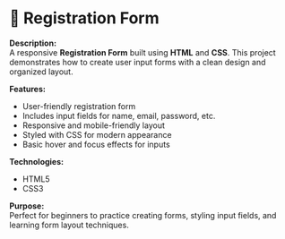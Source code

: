 # 📝 Registration Form

**Description:**  
A responsive **Registration Form** built using **HTML** and **CSS**. This project demonstrates how to create user input forms with a clean design and organized layout.

**Features:**  
- User-friendly registration form  
- Includes input fields for name, email, password, etc.  
- Responsive and mobile-friendly layout  
- Styled with CSS for modern appearance  
- Basic hover and focus effects for inputs  

**Technologies:**  
- HTML5  
- CSS3  

**Purpose:**  
Perfect for beginners to practice creating forms, styling input fields, and learning form layout techniques.
